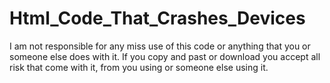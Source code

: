 # Html_Code_That_Crashes_Devices
I am not responsible for any miss use of this code or anything that you or someone else does with it. If you copy and past or download you accept all risk that come with it, from you using or someone else using it.
